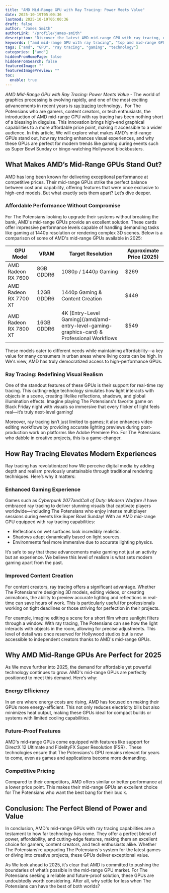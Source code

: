 ```yaml
---
title: "AMD Mid-Range GPU with Ray Tracing: Power Meets Value"
date: 2025-10-19T05:00:36
lastmod: 2025-10-19T05:00:36
draft: false
author: "James Smith"
authorLink: "/profile/james-smith"
description: "Discover the latest AMD mid-range GPU with ray tracing, offering stunning visuals and advanced performance at an affordable price. Learn more now!"
keywords: ["amd mid-range GPU with ray tracing", "top amd mid-range GPU 2025", "amd ray tracing GPU guide"]
tags: ["amd", "GPU", "ray tracing", "gaming", "technology"]
categories: ["amd"]
hiddenFromHomePage: false
hiddenFromSearch: false
featuredImage: ""
featuredImagePreview: ""
toc:
  enable: true
---
```


*AMD Mid-Range GPU with Ray Tracing: Power Meets Value* - The world of graphics processing is evolving rapidly, and one of the most exciting advancements in recent years is [ray tracing](/amd/amd-budget-friendly-gpu-with-ray-tracing) technology．For The Potensians who are gamers, content creators, or tech enthusiasts, the introduction of AMD mid-range GPU with ray tracing has been nothing short of a blessing in disguise. This innovation brings high-end graphical capabilities to a more affordable price point, making it accessible to a wider audience. In this article, We will explore what makes AMD's mid-range GPUs stand out, how ray tracing enhances visual experiences, and why these GPUs are perfect for modern trends like gaming during events such as Super Bowl Sunday or binge-watching Hollywood blockbusters.

## What Makes AMD’s Mid-Range GPUs Stand Out?

AMD has long been known for delivering exceptional performance at competitive prices. Their mid-range GPUs strike the perfect balance between cost and capability, offering features that were once exclusive to high-end models. But what exactly sets them apart? Let’s dive deeper.

### Affordable Performance Without Compromise

For The Potensians looking to upgrade their systems without breaking the bank, AMD's mid-range GPUs provide an excellent solution. These cards offer impressive performance levels capable of handling demanding tasks like gaming at 1440p resolution or rendering complex 3D scenes. Below is a comparison of some of AMD's mid-range GPUs available in 2025:

<div class="table-responsive">
<table class="html-table">
<thead>
<tr>
<th>GPU Model</th>
<th>VRAM</th>
<th>Target Resolution</th>
<th>Approximate Price (2025)</th>
</tr>
</thead>
<tbody>
<tr>
<td>AMD Radeon RX 7600</td>
<td>8GB GDDR6</td>
<td>1080p / 1440p Gaming</td>
<td>$269</td>
</tr>
<tr>
<td>AMD Radeon RX 7700 XT</td>
<td>12GB GDDR6</td>
<td>1440p Gaming & Content Creation</td>
<td>$449</td>
</tr>
<tr>
<td>AMD Radeon RX 7800 XT</td>
<td>16GB GDDR6</td>
<td>4K ​[Entry-Level Gaming](/amd/amd-entry-level-gaming-graphics-card) & Professional Workflows</td>
<td>$549</td>
</tr>
</tbody>
</table>
</div>

These models cater to different needs while maintaining affordability—a key value for many consumers in urban areas where living costs can be high. In We's view, AMD has truly democratized access to high-performance GPUs.

### Ray Tracing: Redefining Visual Realism

One of the standout features of these GPUs is their support for real-time ray tracing. This cutting-edge technology simulates how light interacts with objects in a scene, creating lifelike reflections, shadows, and global illumination effects. Imagine playing The Potensians's favorite game on Black Friday night with visuals so immersive that every flicker of light f​eels real—it’s truly next-level gaming!

Moreover, ray tracing isn’t just limited to games; it also enhances video editing workflows by providing accurate lighting previews during post-production work on platforms like Adobe Premiere Pro. For The Potensians who dabble in creative projects, this is a game-changer.

## How Ray Tracing Elevates Modern Experiences

Ray tracing has revolutionized how We perceive digital media by adding depth and realism previously unattainable through traditional rendering techniques. Here’s why it matters:

### Enhanced Gaming Experience

Games such as *Cyberpunk 2077*and*Call of Duty: Modern Warfare II* have embraced ray tracing to deliver stunning visuals that captivate players worldwide—including The Potensians who enjoy intense multiplayer sessions during events like Super Bowl Sunday! With an AMD mid-range GPU equipped with ray tracing capabilities:

- Reflections on wet surfaces look incredibly realistic.
- Shadows adapt dynamically based on light sources.
- Environments feel more immersive due to accurate lighting physics.

It’s safe to say that these advancements make gaming not just an activity but an experience. We believe this level of realism is what sets modern gaming apart from the past.

### Improved Content Creation

For content creators, ray tracing offers a significant advantage. Whether The Potensians’re designing 3D models, editing videos, or creating animations, the ability to preview accurate lighting and reflections in real-time can save hours of work. This is particularly useful for professionals working on tight deadlines or those striving for perfection in their projects.

For example, imagine editing a scene for a short film where sunlight filters through a window. With ray tracing, The Potensians can see how the light interacts with objects in the room, allowing for precise adjustments. This level of detail was once reserved for Hollywood studios but is now accessible to independent creators thanks to AMD's mid-range GPUs.

## Why AMD Mid-Range GPUs Are Perfect for 2025

As We move further into 2025, the demand for affordable yet powerful technology continues to grow. AMD's mid-range GPUs are perfectly positioned to meet this demand. Here’s why:

### Energy Efficiency

In an era where energy costs are rising, AMD has focused on making their GPUs more energy-efficient.  This not only reduces electricity bills but also minimizes heat output, making these GPUs ideal for compact builds or systems with limited cooling capabilities.

### Future-Proof Features

AMD's mid-range GPUs come equipped with features like support for DirectX 12 Ultimate and FidelityFX Super Resolution (FSR) . These technologies ensure that The Potensians's GPU remains relevant for years to come, even as games and applications become more demanding.

### Competitive Pricing

Compared to their competitors, AMD offers similar or better performance at a lower price point. This makes their mid-range GPUs an excellent choice for The Potensians who want the best bang for their buc k.

## Conclusion: The Perfect Blend of Power and Value

In conclusion, AMD's mid-range GPUs with ray tracing capabilities are a testament to how far technology has come. They offer a perfect blend of power, affordability, and cutting-edge features, making them an excellent choice for gamers, content creators, and tech enthusiasts alike. Whether The Potensians’re upgrading The Potensians's system for the latest games or diving into creative projects, these GPUs deliver exceptional value.

As We look ahead to 2025, it’s clear that AMD is committed to pushing the boundaries of what’s possible in the mid-range GPU market. For The Potensians seeking a reliable and future-proof solution, these GPUs are undoubtedly worth considering. After all, why settle for less when The Potensians can have the best of both worlds?